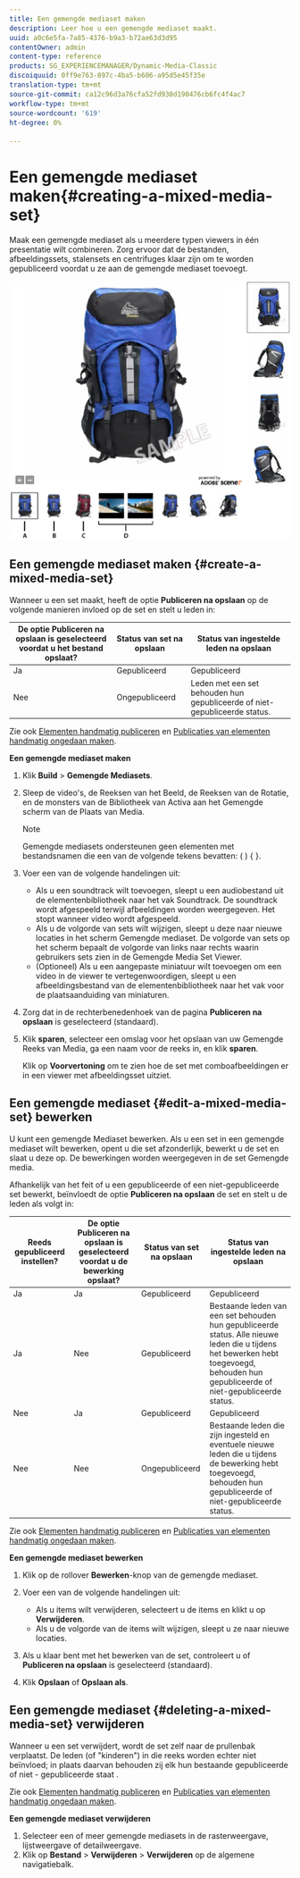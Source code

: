 ```yaml
---
title: Een gemengde mediaset maken
description: Leer hoe u een gemengde mediaset maakt.
uuid: a0c6e5fa-7a85-4376-b9a3-b72ae63d3d95
contentOwner: admin
content-type: reference
products: SG_EXPERIENCEMANAGER/Dynamic-Media-Classic
discoiquuid: 0ff9e763-897c-4ba5-b606-a95d5e45f35e
translation-type: tm+mt
source-git-commit: ca12c96d3a76cfa52fd930d190476cb6fc4f4ac7
workflow-type: tm+mt
source-wordcount: '619'
ht-degree: 0%

---
```



# Een gemengde mediaset maken{#creating-a-mixed-media-set}

Maak een gemengde mediaset als u meerdere typen viewers in één presentatie wilt combineren. Zorg ervoor dat de bestanden, afbeeldingssets, stalensets en centrifuges klaar zijn om te worden gepubliceerd voordat u ze aan de gemengde mediaset toevoegt.

![Gemengde mediaset](/help/assets/mm_mixed_media_set.png)

## Een gemengde mediaset maken {#create-a-mixed-media-set}

Wanneer u een set maakt, heeft de optie **Publiceren na opslaan** op de volgende manieren invloed op de set en stelt u leden in:

| De optie Publiceren na opslaan is geselecteerd voordat u het bestand opslaat? | Status van set na opslaan | Status van ingestelde leden na opslaan |
|--- |--- |--- |
| Ja | Gepubliceerd | Gepubliceerd |
| Nee | Ongepubliceerd | Leden met een set behouden hun gepubliceerde of niet-gepubliceerde status. |

Zie ook [Elementen handmatig publiceren](publishing-files.md#manually_publishing_assets) en [Publicaties van elementen handmatig ongedaan maken](publishing-files.md#manually_unpublishing_assets).

**Een gemengde mediaset maken**

1. Klik **Build** > **Gemengde Mediasets**.
1. Sleep de video&#39;s, de Reeksen van het Beeld, de Reeksen van de Rotatie, en de monsters van de Bibliotheek van Activa aan het Gemengde scherm van de Plaats van Media.

   >[!NOTE]
   >
   >Gemengde mediasets ondersteunen geen elementen met bestandsnamen die een van de volgende tekens bevatten: ( ) { }.

1. Voer een van de volgende handelingen uit:

   * Als u een soundtrack wilt toevoegen, sleept u een audiobestand uit de elementenbibliotheek naar het vak Soundtrack. De soundtrack wordt afgespeeld terwijl afbeeldingen worden weergegeven. Het stopt wanneer video wordt afgespeeld.
   * Als u de volgorde van sets wilt wijzigen, sleept u deze naar nieuwe locaties in het scherm Gemengde mediaset. De volgorde van sets op het scherm bepaalt de volgorde van links naar rechts waarin gebruikers sets zien in de Gemengde Media Set Viewer.
   * (Optioneel) Als u een aangepaste miniatuur wilt toevoegen om een video in de viewer te vertegenwoordigen, sleept u een afbeeldingsbestand van de elementenbibliotheek naar het vak voor de plaatsaanduiding van miniaturen.

1. Zorg dat in de rechterbenedenhoek van de pagina **Publiceren na opslaan** is geselecteerd (standaard).
1. Klik **sparen**, selecteer een omslag voor het opslaan van uw Gemengde Reeks van Media, ga een naam voor de reeks in, en klik **sparen**.

   Klik op **Voorvertoning** om te zien hoe de set met comboafbeeldingen er in een viewer met afbeeldingsset uitziet.

## Een gemengde mediaset {#edit-a-mixed-media-set} bewerken

U kunt een gemengde Mediaset bewerken. Als u een set in een gemengde mediaset wilt bewerken, opent u die set afzonderlijk, bewerkt u de set en slaat u deze op. De bewerkingen worden weergegeven in de set Gemengde media.

Afhankelijk van het feit of u een gepubliceerde of een niet-gepubliceerde set bewerkt, beïnvloedt de optie **Publiceren na opslaan** de set en stelt u de leden als volgt in:

| Reeds gepubliceerd instellen? | De optie Publiceren na opslaan is geselecteerd voordat u de bewerking opslaat? | Status van set na opslaan | Status van ingestelde leden na opslaan |
|--- |--- |--- |--- |
| Ja | Ja | Gepubliceerd | Gepubliceerd |
| Ja | Nee | Gepubliceerd | Bestaande leden van een set behouden hun gepubliceerde status. Alle nieuwe leden die u tijdens het bewerken hebt toegevoegd, behouden hun gepubliceerde of niet-gepubliceerde status. |
| Nee | Ja | Gepubliceerd | Gepubliceerd |
| Nee | Nee | Ongepubliceerd | Bestaande leden die zijn ingesteld en eventuele nieuwe leden die u tijdens de bewerking hebt toegevoegd, behouden hun gepubliceerde of niet-gepubliceerde status. |

Zie ook [Elementen handmatig publiceren](publishing-files.md#manually_publishing_assets) en [Publicaties van elementen handmatig ongedaan maken](publishing-files.md#manually_unpublishing_assets).

**Een gemengde mediaset bewerken**

1. Klik op de rollover **Bewerken**-knop van de gemengde mediaset.
1. Voer een van de volgende handelingen uit:

   * Als u items wilt verwijderen, selecteert u de items en klikt u op **Verwijderen**.
   * Als u de volgorde van de items wilt wijzigen, sleept u ze naar nieuwe locaties.

1. Als u klaar bent met het bewerken van de set, controleert u of **Publiceren na opslaan** is geselecteerd (standaard).
1. Klik **Opslaan** of **Opslaan als**.

## Een gemengde mediaset {#deleting-a-mixed-media-set} verwijderen

Wanneer u een set verwijdert, wordt de set zelf naar de prullenbak verplaatst. De leden (of &quot;kinderen&quot;) in die reeks worden echter niet beïnvloed; in plaats daarvan behouden zij elk hun bestaande gepubliceerde of niet - gepubliceerde staat .

Zie ook [Elementen handmatig publiceren](publishing-files.md#manually_publishing_assets) en [Publicaties van elementen handmatig ongedaan maken](publishing-files.md#manually_unpublishing_assets).

**Een gemengde mediaset verwijderen**

1. Selecteer een of meer gemengde mediasets in de rasterweergave, lijstweergave of detailweergave.
1. Klik op **Bestand** > **Verwijderen** > **Verwijderen** op de algemene navigatiebalk.


